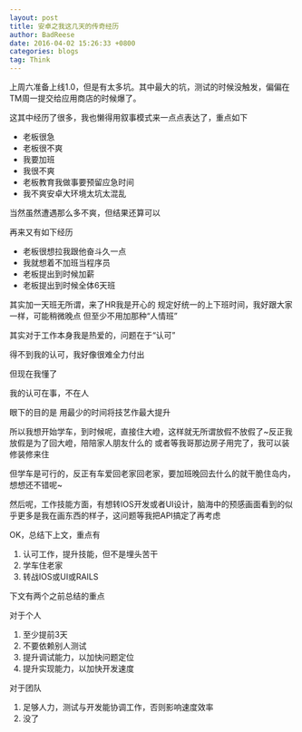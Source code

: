 ```yaml
---
layout: post
title: 安卓之我这几天的传奇经历
author: BadReese
date: 2016-04-02 15:26:33 +0800
categories: blogs
tag: Think
---
```


上周六准备上线1.0，但是有太多坑。其中最大的坑，测试的时候没触发，偏偏在TM周一提交给应用商店的时候爆了。

这其中经历了很多，我也懒得用叙事模式来一点点表达了，重点如下

 - 老板很急
 - 老板很不爽
 - 我要加班
 - 我很不爽
 - 老板教育我做事要预留应急时间
 - 我不爽安卓大环境太坑太混乱

当然虽然遭遇那么多不爽，但结果还算可以

再来又有如下经历

 - 老板很想拉我跟他奋斗久一点
 - 我就想着不加班当程序员
 - 老板提出到时候加薪
 - 老板提出到时候全体6天班

其实加一天班无所谓，来了HR我是开心的
规定好统一的上下班时间，我好跟大家一样，可能稍微晚点
但至少不用加那种“人情班”

其实对于工作本身我是热爱的，问题在于“认可”

得不到我的认可，我好像很难全力付出

但现在我懂了

我的认可在事，不在人

眼下的目的是 用最少的时间将技艺作最大提升

所以我想开始学车，到时候呢，直接住大嶝，这样就无所谓放假不放假了~反正我放假是为了回大嶝，陪陪家人朋友什么的
或者等我哥那边房子用完了，我可以装修装修来住

但学车是可行的，反正有车爱回老家回老家，要加班晚回去什么的就干脆住岛内，想想还不错呢~

然后呢，工作技能方面，有想转IOS开发或者UI设计，脑海中的预感画面看到的似乎更多是我在画东西的样子，这问题等我把API搞定了再考虑

OK，总结下上文，重点有

 1. 认可工作，提升技能，但不是埋头苦干
 2. 学车住老家
 3. 转战IOS或UI或RAILS

下文有两个之前总结的重点

对于个人

 1. 至少提前3天
 2. 不要依赖别人测试
 3. 提升调试能力，以加快问题定位
 4. 提升实现能力，以加快开发速度

对于团队

 1. 足够人力，测试与开发能协调工作，否则影响速度效率
 2. 没了